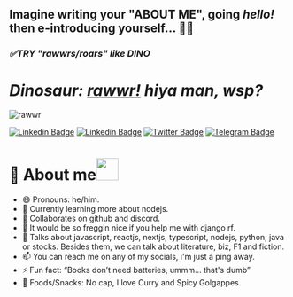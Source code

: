 <h2 class="lead">
        Imagine writing your "ABOUT ME", going <em>hello!</em> then e-introducing yourself... 🤦‍♀️
      </h2>

### <i>✅TRY "rawwrs/roars" like DINO </i>

# <em>Dinosaur: **[rawwr!](https://github.com/rawwr-cmd)** hiya man, wsp?</em>

<p align='left'><img src="https://komarev.com/ghpvc/?username=rawwr-cmd&style=for-the-badge" alt='rawwr'></p>


[![Linkedin Badge](https://img.shields.io/badge/Discord-5865F2?style=flat-square&logo=Discord&logoColor=white)](https://discord.gg/tpjDwEzgPm)
[![Linkedin Badge](https://img.shields.io/badge/-LinkedIn-0e76a8?style=flat-square&logo=Linkedin&logoColor=white)](https://linkedin.com/in/rawwr/)
[![Twitter Badge](https://img.shields.io/badge/-Twitter-00acee?style=flat-square&logo=Twitter&logoColor=white)](https://twitter.com/wtf_rawwr)
[![Telegram Badge](https://img.shields.io/badge/-Telegram-0088cc?style=flat-square&logo=Telegram&logoColor=white)](https://t.me/imrawwr)

# 💫 About me<img src="https://media0.giphy.com/media/l378ryVoDmMwKoSt2/giphy.gif" width="40">
- 😄 Pronouns: he/him.
- 🌱 Currently learning more about nodejs.
- 👯 Collaborates on github and discord.
- 🤔 It would be so freggin nice if you help me with django rf.
- 💬 Talks about javascript, reactjs, nextjs, typescript, nodejs, python, java or stocks. Besides them, we can talk about literature, biz, F1 and fiction. 
- 📫 You can reach me on any of my socials, i'm just a ping away.
- ⚡ Fun fact: “Books don’t need batteries, ummm... that's dumb”
- 🍛 Foods/Snacks: No cap, I love Curry and Spicy Golgappes.




